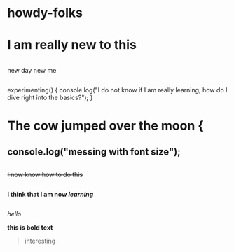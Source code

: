 # howdy-folks
# I am really new to this

```
```
new day
new me
```
```
experimenting() {
  console.log("I do not know if I am really learning; how do I dive right into the basics?");
}

#   The cow jumped over the moon {
## console.log("messing with font size");

```
```
~~I now know how to do this~~
```
```
**I think that I am now _learning_**
```
```
*hello*

**this is bold text**

>interesting











